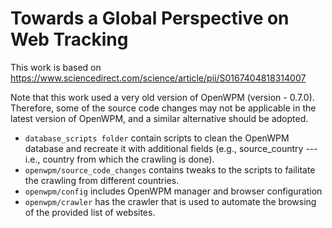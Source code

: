 # Towards a Global Perspective on Web Tracking

This work is based on https://www.sciencedirect.com/science/article/pii/S0167404818314007

Note that this work used a very old version of OpenWPM (version - 0.7.0). Therefore, some of the source code changes may not be applicable in the latest version of OpenWPM, and a similar alternative should be adopted.

* ``database_scripts folder`` contain scripts to clean the OpenWPM database and recreate it with additional fields (e.g., source_country --- i.e., country from which the crawling is done).
* ``openwpm/source_code_changes`` contains tweaks to the scripts to failitate the crawling from different countries.
* ``openwpm/config`` includes OpenWPM manager and browser configuration
* ``openwpm/crawler`` has the crawler that is used to automate the browsing of the provided list of websites.
